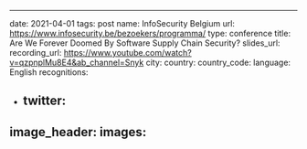 ---
date: 2021-04-01 
tags: post
name: InfoSecurity Belgium
url: https://www.infosecurity.be/bezoekers/programma/
type: conference
title: Are We Forever Doomed By Software Supply Chain Security?
slides_url: 
recording_url: https://www.youtube.com/watch?v=qzpnplMu8E4&ab_channel=Snyk
city: 
country: 
country_code: 
language: English
recognitions:
  - twitter:
    - 
image_header: 
images:
  - 
